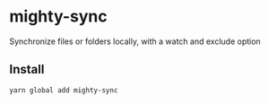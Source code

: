 # mighty-sync

Synchronize files or folders locally, with a watch and exclude option

## Install

```sh
yarn global add mighty-sync
```
